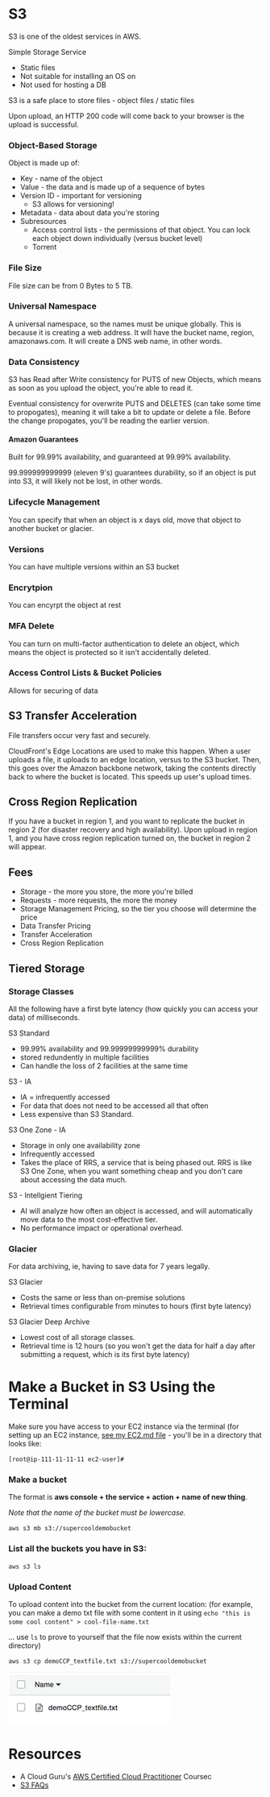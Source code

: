 # S3
S3 is one of the oldest services in AWS. 

Simple Storage Service 
* Static files
* Not suitable for installing an OS on
* Not used for hosting a DB

S3 is a safe place to store files - object files / static files

Upon upload, an HTTP 200 code will come back to your browser is the upload is successful. 


### Object-Based Storage 
Object is made up of:
* Key - name of the object
* Value - the data and is made up of a sequence of bytes
* Version ID - important for versioning
  * S3 allows for versioning!
* Metadata - data about data you're storing
* Subresources
  * Access control lists - the permissions of that object. You can lock each object down individually (versus bucket level)
  * Torrent

### File Size
File size can be from 0 Bytes to 5 TB. 

### Universal Namespace
A universal namespace, so the names must be unique globally. This is because it is creating a web address. It will have the bucket name, region, amazonaws.com. It will create a DNS web name, in other words.

### Data Consistency
S3 has Read after Write consistency for PUTS of new Objects, which means as soon as you upload the object, you're able to read it.

Eventual consistency for overwrite PUTS and DELETES (can take some time to propogates), meaning it will take a bit to update or delete a file. Before the change propogates, you'll be reading the earlier version. 

#### Amazon Guarantees
Built for 99.99% availability, and guaranteed at 99.99% availability.

99.999999999999 (eleven 9's) guarantees durability, so if an object is put into S3, it will likely not be lost, in other words. 

### Lifecycle Management
You can specify that when an object is x days old, move that object to another bucket or glacier.

### Versions
You can have multiple versions within an S3 bucket

### Encrytpion
You can encyrpt the object at rest

### MFA Delete
You can turn on multi-factor authentication to delete an object, which means the object is protected so it isn't accidentally deleted.

### Access Control Lists & Bucket Policies
Allows for securing of data

## S3 Transfer Acceleration
File transfers occur very fast and securely.

CloudFront's Edge Locations are used to make this happen. When a user uploads a file, it uploads to an edge location, versus to the S3 bucket. Then, this goes over the Amazon backbone network, taking the contents directly back to where the bucket is located. This speeds up user's upload times. 


## Cross Region Replication
If you have a bucket in region 1, and you want to replicate the bucket in region 2 (for disaster recovery and high availability). Upon upload in region 1, and you have cross region replication turned on, the bucket in region 2 will appear. 

## Fees
* Storage - the more you store, the more you're billed
* Requests - more requests, the more the money
* Storage Management Pricing, so the tier you choose will determine the price
* Data Transfer Pricing
* Transfer Acceleration
* Cross Region Replication

## Tiered Storage
### Storage Classes
All the following have a first byte latency (how quickly you can access your data) of milliseconds.

S3 Standard
* 99.99% availability and 99.99999999999% durability
* stored redundently in multiple facilities
* Can handle the loss of 2 facilities at the same time

S3 - IA
* IA = infrequently accessed 
* For data that does not need to be accessed all that often
* Less expensive than S3 Standard.


S3 One Zone - IA
* Storage in only one availability zone
* Infrequently accessed
* Takes the place of RRS, a service that is being phased out. RRS is like S3 One Zone, when you want something cheap and you don't care about accessing the data much.

S3 - Intellgient Tiering
* AI will analyze how often an object is accessed, and will automatically move data to the most cost-effective tier.
* No performance impact or operational overhead.

### Glacier
For data archiving, ie, having to save data for 7 years legally.

S3 Glacier
* Costs the same or less than on-premise solutions
* Retrieval times configurable from minutes to hours (first byte latency)

S3 Glacier Deep Archive
* Lowest cost of all storage classes.
* Retrieval time is 12 hours (so you won't get the data for half a day after submitting a request, which is its first byte latency)


# Make a Bucket in S3 Using the Terminal
Make sure you have access to your EC2 instance via the terminal (for setting up an EC2 instance, [see my EC2.md file](https://github.com/SharinaS/Cloud-Engineering-Fundamentals/blob/master/EC2.md) - you'll be in a directory that looks like:  

```
[root@ip-111-11-11-11 ec2-user]#
```
### Make a bucket
The format is **aws console + the service + action + name of new thing**.

*Note that the name of the bucket must be lowercase.*
```
aws s3 mb s3://supercooldemobucket
```

### List all the buckets you have in S3:
```
aws s3 ls
```

### Upload Content
To upload content into the bucket from the current location:
(for example, you can make a demo txt file with some content in it using `echo "this is some cool content" > cool-file-name.txt`

... use `ls` to prove to yourself that the file now exists within the current directory)

```
aws s3 cp demoCCP_textfile.txt s3://supercooldemobucket
```
![screenshot of bucket in amazon console](/assets/demoTextFile.png)

# Resources
* A Cloud Guru's [AWS Certified Cloud Practitioner](https://acloud.guru/learn/aws-certified-cloud-practitioner) Coursec
* [S3 FAQs](https://aws.amazon.com/s3/faqs/)
